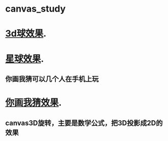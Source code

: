 # canvas_study

# [3d球效果](https://xiaozhouge.github.io/canvas_study/).

# [星球效果](https://xiaozhouge.github.io/canvas_study/star.html).

## 你画我猜可以几个人在手机上玩
# [你画我猜效果](http://47.104.20.197:3002/mob.html).

## canvas3D旋转，主要是数学公式，把3D投影成2D的效果
